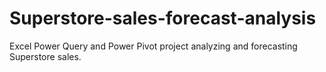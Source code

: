 # Superstore-sales-forecast-analysis
Excel Power Query and Power Pivot project analyzing and forecasting Superstore sales.

